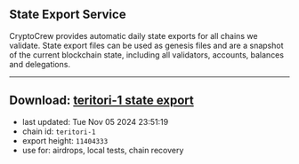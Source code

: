 ## State Export Service
CryptoCrew provides automatic daily state exports for all chains we validate. State export files can be used as genesis files and are a snapshot of the current blockchain state, including all validators, accounts, balances and delegations.

---
**Download: [teritori-1 state export](https://dl-eu2.ccvalidators.com/SERVICE/teritori/teritori-1_export_11404333.json)**
---

- last updated: Tue Nov 05 2024 23:51:19
- chain id: `teritori-1`
- export height: `11404333`
- use for: airdrops, local tests, chain recovery
